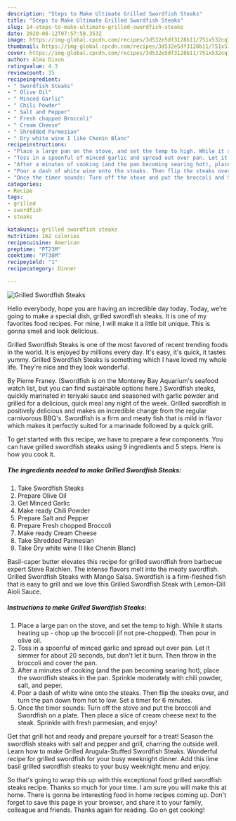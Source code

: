 ```yaml
---
description: "Steps to Make Ultimate Grilled Swordfish Steaks"
title: "Steps to Make Ultimate Grilled Swordfish Steaks"
slug: 14-steps-to-make-ultimate-grilled-swordfish-steaks
date: 2020-08-12T07:57:58.353Z
image: https://img-global.cpcdn.com/recipes/3d532e5df3128b11/751x532cq70/grilled-swordfish-steaks-recipe-main-photo.jpg
thumbnail: https://img-global.cpcdn.com/recipes/3d532e5df3128b11/751x532cq70/grilled-swordfish-steaks-recipe-main-photo.jpg
cover: https://img-global.cpcdn.com/recipes/3d532e5df3128b11/751x532cq70/grilled-swordfish-steaks-recipe-main-photo.jpg
author: Alma Dixon
ratingvalue: 4.3
reviewcount: 15
recipeingredient:
- " Swordfish Steaks"
- " Olive Oil"
- " Minced Garlic"
- " Chili Powder"
- " Salt and Pepper"
- " Fresh chopped Broccoli"
- " Cream Cheese"
- " Shredded Parmesian"
- " Dry white wine I like Chenin Blanc"
recipeinstructions:
- "Place a large pan on the stove, and set the temp to high. While it starts heating up - chop up the broccoli (if not pre-chopped). Then pour in olive oil."
- "Toss in a spoonful of minced garlic and spread out over pan. Let it simmer for about 20 seconds, but don&#39;t let it burn. Then throw in the broccoli and cover the pan."
- "After a minutes of cooking (and the pan becoming searing hot), place the swordfish steaks in the pan. Sprinkle moderately with chili powder, salt, and peper."
- "Poor a dash of white wine onto the steaks. Then flip the steaks over, and turn the pan down from hot to low. Set a timer for 6 minutes."
- "Once the timer sounds: Turn off the stove and put the broccoli and Swordfish on a plate. Then place a slice of cream cheese next to the steak. Sprinkle with fresh parmesian, and enjoy!"
categories:
- Recipe
tags:
- grilled
- swordfish
- steaks

katakunci: grilled swordfish steaks 
nutrition: 162 calories
recipecuisine: American
preptime: "PT23M"
cooktime: "PT38M"
recipeyield: "1"
recipecategory: Dinner

---
```



![Grilled Swordfish Steaks](https://img-global.cpcdn.com/recipes/3d532e5df3128b11/751x532cq70/grilled-swordfish-steaks-recipe-main-photo.jpg)

Hello everybody, hope you are having an incredible day today. Today, we're going to make a special dish, grilled swordfish steaks. It is one of my favorites food recipes. For mine, I will make it a little bit unique. This is gonna smell and look delicious.

Grilled Swordfish Steaks is one of the most favored of recent trending foods in the world. It is enjoyed by millions every day. It's easy, it's quick, it tastes yummy. Grilled Swordfish Steaks is something which I have loved my whole life. They're nice and they look wonderful.

By Pierre Franey. (Swordfish is on the Monterey Bay Aquarium&#39;s seafood watch list, but you can find sustainable options here.) Swordfish steaks, quickly marinated in teriyaki sauce and seasoned with garlic powder and grilled for a delicious, quick meal any night of the week. Grilled swordfish is positively delicious and makes an incredible change from the regular carnivorous BBQ&#39;s. Swordfish is a firm and meaty fish that is mild in flavor which makes it perfectly suited for a marinade followed by a quick grill.


To get started with this recipe, we have to prepare a few components. You can have grilled swordfish steaks using 9 ingredients and 5 steps. Here is how you cook it.

<!--inarticleads1-->

##### The ingredients needed to make Grilled Swordfish Steaks:

1. Take  Swordfish Steaks
1. Prepare  Olive Oil
1. Get  Minced Garlic
1. Make ready  Chili Powder
1. Prepare  Salt and Pepper
1. Prepare  Fresh chopped Broccoli
1. Make ready  Cream Cheese
1. Take  Shredded Parmesian
1. Take  Dry white wine (I like Chenin Blanc)


Basil-caper butter elevates this recipe for grilled swordfish from barbecue expert Steve Raichlen. The intense flavors melt into the meaty swordfish. Grilled Swordfish Steaks with Mango Salsa. Swordfish is a firm-fleshed fish that is easy to grill and we love this Grilled Swordfish Steak with Lemon-Dill Aioli Sauce. 

<!--inarticleads2-->

##### Instructions to make Grilled Swordfish Steaks:

1. Place a large pan on the stove, and set the temp to high. While it starts heating up - chop up the broccoli (if not pre-chopped). Then pour in olive oil.
1. Toss in a spoonful of minced garlic and spread out over pan. Let it simmer for about 20 seconds, but don&#39;t let it burn. Then throw in the broccoli and cover the pan.
1. After a minutes of cooking (and the pan becoming searing hot), place the swordfish steaks in the pan. Sprinkle moderately with chili powder, salt, and peper.
1. Poor a dash of white wine onto the steaks. Then flip the steaks over, and turn the pan down from hot to low. Set a timer for 6 minutes.
1. Once the timer sounds: Turn off the stove and put the broccoli and Swordfish on a plate. Then place a slice of cream cheese next to the steak. Sprinkle with fresh parmesian, and enjoy!


Get that grill hot and ready and prepare yourself for a treat! Season the swordfish steaks with salt and pepper and grill, charring the outside well. Learn how to make Grilled Arugula-Stuffed Swordfish Steaks. Wonderful recipe for grilled swordfish for your busy weeknight dinner. Add this lime basil grilled swordfish steaks to your busy weeknight menu and enjoy. 

So that's going to wrap this up with this exceptional food grilled swordfish steaks recipe. Thanks so much for your time. I am sure you will make this at home. There is gonna be interesting food in home recipes coming up. Don't forget to save this page in your browser, and share it to your family, colleague and friends. Thanks again for reading. Go on get cooking!
